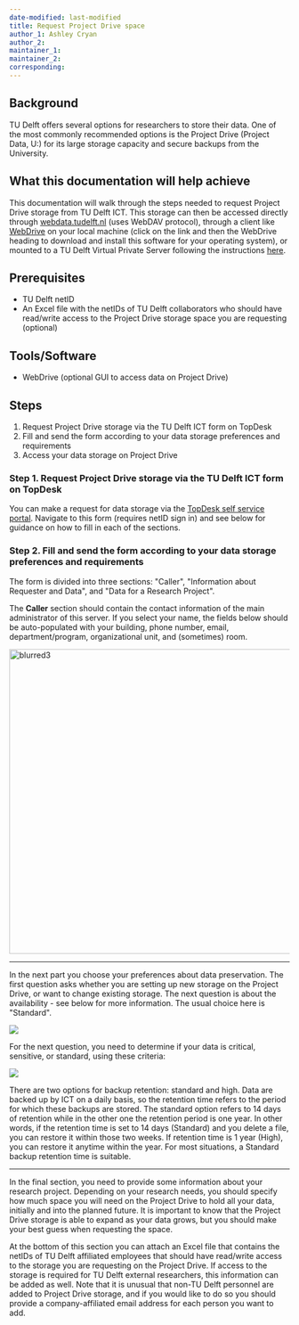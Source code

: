 ```yaml
---
date-modified: last-modified
title: Request Project Drive space
author_1: Ashley Cryan
author_2:
maintainer_1:
maintainer_2:
corresponding:
---
```


## Background
TU Delft offers several options for researchers to store their data. One of the most commonly recommended options is the Project Drive (Project Data, U:) for its large storage capacity and secure backups from the University. 

## What this documentation will help achieve
This documentation will walk through the steps needed to request Project Drive storage from TU Delft ICT. This storage can then be accessed directly through [webdata.tudelft.nl](https://webdata.tudelft.nl/) (uses WebDAV protocol), through a client like [WebDrive](https://webdata.tudelft.nl/) on your local machine (click on the link and then the WebDrive heading to download and install this software for your operating system), or mounted to a TU Delft Virtual Private Server following the instructions [here](/docs/infrastructure/VPS_request.md). 

## Prerequisites
* TU Delft netID
* An Excel file with the netIDs of TU Delft collaborators who should have read/write access to the Project Drive storage space you are requesting (optional)

## Tools/Software
* WebDrive (optional GUI to access data on Project Drive)

## Steps
1. Request Project Drive storage via the TU Delft ICT form on TopDesk
2. Fill and send the form according to your data storage preferences and requirements
3. Access your data storage on Project Drive

### Step 1. Request Project Drive storage via the TU Delft ICT form on TopDesk
You can make a request for data storage via the [TopDesk self service portal](https://tudelft.topdesk.net/tas/public/ssp/content/serviceflow?unid=21b6203ec6d74f00a45c32e6034dfc0c&openedFromService=true). Navigate to this form (requires netID sign in) and see below for guidance on how to fill in each of the sections. 


### Step 2. Fill and send the form according to your data storage preferences and requirements
The form is divided into three sections: "Caller", "Information about Requester and Data", and "Data for a Research Project".

The **Caller** section should contain the contact information of the main administrator of this server. If you select your name, the fields below should be auto-populated with your building, phone number, email, department/program, organizational unit, and (sometimes) room.

<img width="547" alt="blurred3" src="https://user-images.githubusercontent.com/70349945/124717195-2e53b380-df05-11eb-914f-0f451a427e73.png">

________

In the next part you choose your preferences about data preservation. The first question asks whether you are setting up new storage on the Project Drive, or want to change existing storage. The next question is about the availability - see below for more information. The usual choice here is "Standard".

![](https://user-images.githubusercontent.com/70349945/124719093-12511180-df07-11eb-894b-827ca86613fd.png)

For the next question, you need to determine if your data is critical, sensitive, or standard, using these criteria:

![](https://user-images.githubusercontent.com/70349945/124718801-c4d4a480-df06-11eb-9e48-5579640ba2a9.png)

There are two options for backup retention: standard and high. Data are backed up by ICT on a daily basis, so the retention time refers to the period for which these backups are stored. The standard option refers to 14 days of retention while in the other one the retention period is one year. In other words, if the retention time is set to 14 days (Standard) and you delete a file, you can restore it within those two weeks. If retention time is 1 year (High), you can restore it anytime within the year. For most situations, a Standard backup retention time is suitable.

________

In the final section, you need to provide some information about your research project. Depending on your research needs, you should specify how much space you will need on the Project Drive to hold all your data, initially and into the planned future. It is important to know that the Project Drive storage is able to expand as your data grows, but you should make your best guess when requesting the space. 

At the bottom of this section you can attach an Excel file that contains the netIDs of TU Delft affiliated employees that should have read/write access to the storage you are requesting on the Project Drive. If access to the storage is required for TU Delft external researchers, this information can be added as well. Note that it is unusual that non-TU Delft personnel are added to Project Drive storage, and if you would like to do so you should provide a company-affiliated email address for each person you want to add. 

